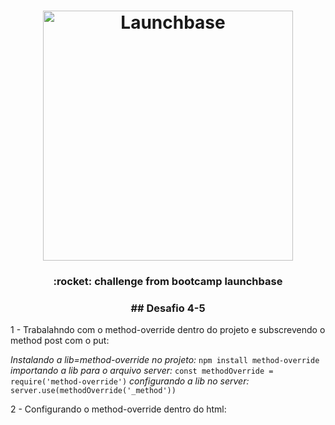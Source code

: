 <h1 align="center">
    <img alt="Launchbase" src="https://storage.googleapis.com/golden-wind/bootcamp-launchbase/logo.png" width="400px" />
</h1>

<h3 align="center">
     :rocket: challenge from bootcamp launchbase
</h3>

<h3 align="center">
     ## Desafio 4-5
</h3>
 1 - Trabalahndo com o method-override dentro do projeto e subscrevendo o method post com o put:

  *Instalando a lib=method-override no projeto:* ``npm install method-override``
  *importando a lib para o arquivo server:* ``const methodOverride = require('method-override')``
  *configurando a lib no server:* ``server.use(methodOverride('_method')) ``

  2 - Configurando o method-override dentro do html:

  *<form class="card" method="POST" action="/teachers?_method=PUT"></form>*

  

